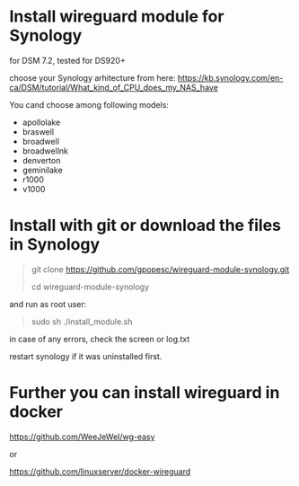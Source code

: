 # Install wireguard module for Synology
for DSM 7.2, tested for DS920+

choose your Synology arhitecture from here:
https://kb.synology.com/en-ca/DSM/tutorial/What_kind_of_CPU_does_my_NAS_have 

You cand choose among following models:
 - apollolake
 - braswell
 - broadwell
 - broadwellnk
 - denverton
 - geminilake
 - r1000
 - v1000


# Install with git  or download the files in Synology
>git clone https://github.com/gpopesc/wireguard-module-synology.git
>
>cd wireguard-module-synology


and run as root user:
>sudo sh ./install_module.sh

in case of any errors, check the screen or log.txt

restart synology if it was uninstalled first.

# Further you can install wireguard in docker

https://github.com/WeeJeWel/wg-easy 

or

https://github.com/linuxserver/docker-wireguard 
